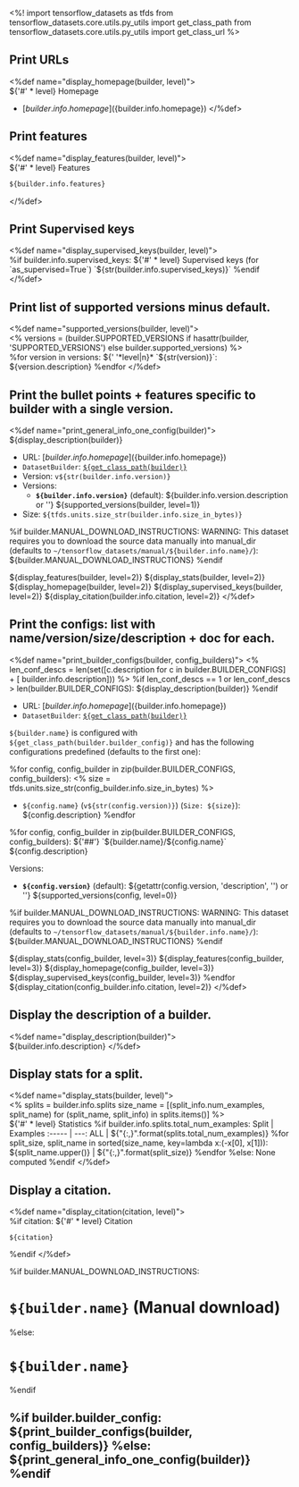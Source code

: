 <%!
import tensorflow_datasets as tfds
from tensorflow_datasets.core.utils.py_utils import get_class_path
from tensorflow_datasets.core.utils.py_utils import get_class_url
%>

## Print URLs
<%def name="display_homepage(builder, level)">\
${'#' * level} Homepage
 * [${builder.info.homepage}](${builder.info.homepage})
</%def>

## Print features
<%def name="display_features(builder, level)">\
${'#' * level} Features
```python
${builder.info.features}
```
</%def>

## Print Supervised keys
<%def name="display_supervised_keys(builder, level)">\
%if builder.info.supervised_keys:
${'#' * level} Supervised keys (for `as_supervised=True`)
`${str(builder.info.supervised_keys)}`
%endif
</%def>

## Print list of supported versions minus default.
<%def name="supported_versions(builder, level)">\
<%
versions = (builder.SUPPORTED_VERSIONS if hasattr(builder, 'SUPPORTED_VERSIONS')
            else builder.supported_versions)
%>\
%for version in versions:
${'  '*level|n}* `${str(version)}`: ${version.description}
%endfor
</%def>

## Print the bullet points + features specific to builder with a single version.
<%def name="print_general_info_one_config(builder)">
${display_description(builder)}

* URL: [${builder.info.homepage}](${builder.info.homepage})
* `DatasetBuilder`: [`${get_class_path(builder)}`](${get_class_url(builder)})
* Version: `v${str(builder.info.version)}`
* Versions:
  * **`${builder.info.version}`** (default): ${builder.info.version.description or ''}
${supported_versions(builder, level=1)}
* Size: `${tfds.units.size_str(builder.info.size_in_bytes)}`

%if builder.MANUAL_DOWNLOAD_INSTRUCTIONS:
WARNING: This dataset requires you to download the source data manually into manual_dir
(defaults to `~/tensorflow_datasets/manual/${builder.info.name}/`):
${builder.MANUAL_DOWNLOAD_INSTRUCTIONS}
%endif

${display_features(builder, level=2)}
${display_stats(builder, level=2)}
${display_homepage(builder, level=2)}
${display_supervised_keys(builder, level=2)}
${display_citation(builder.info.citation, level=2)}
</%def>

## Print the configs: list with name/version/size/description + doc for each.
<%def name="print_builder_configs(builder, config_builders)">
<%
len_conf_descs = len(set([c.description for c in  builder.BUILDER_CONFIGS] + [
    builder.info.description]))
%>
%if len_conf_descs == 1 or len_conf_descs > len(builder.BUILDER_CONFIGS):
${display_description(builder)}
%endif

* URL: [${builder.info.homepage}](${builder.info.homepage})
* `DatasetBuilder`: [`${get_class_path(builder)}`](${get_class_url(builder)})

`${builder.name}` is configured with `${get_class_path(builder.builder_config)}` and has
the following configurations predefined (defaults to the first one):

%for config, config_builder in zip(builder.BUILDER_CONFIGS, config_builders):
<%
  size = tfds.units.size_str(config_builder.info.size_in_bytes)
%>
* `${config.name}` (`v${str(config.version)}`) (`Size: ${size}`): ${config.description}
%endfor

%for config, config_builder in zip(builder.BUILDER_CONFIGS, config_builders):
${'##'} `${builder.name}/${config.name}`
${config.description}

Versions:

* **`${config.version}`** (default): ${getattr(config.version, 'description', '') or ''}
${supported_versions(config, level=0)}

%if builder.MANUAL_DOWNLOAD_INSTRUCTIONS:
WARNING: This dataset requires you to download the source data manually into manual_dir
(defaults to `~/tensorflow_datasets/manual/${builder.info.name}/`):
${builder.MANUAL_DOWNLOAD_INSTRUCTIONS}
%endif

${display_stats(config_builder, level=3)}
${display_features(config_builder, level=3)}
${display_homepage(config_builder, level=3)}
${display_supervised_keys(config_builder, level=3)}
%endfor
${display_citation(config_builder.info.citation, level=2)}
</%def>

## Display the description of a builder.
<%def name="display_description(builder)">\
${builder.info.description}
</%def>

## Display stats for a split.
<%def name="display_stats(builder, level)">\
<%
  splits = builder.info.splits
  size_name = [(split_info.num_examples, split_name)
               for (split_name, split_info) in splits.items()]
%>\
${'#' * level} Statistics
%if builder.info.splits.total_num_examples:
Split  | Examples
:----- | ---:
ALL    | ${"{:,}".format(splits.total_num_examples)}
%for split_size, split_name in sorted(size_name, key=lambda x:(-x[0], x[1])):
${split_name.upper()} | ${"{:,}".format(split_size)}
%endfor
%else:
None computed
%endif
</%def>

## Display a citation.
<%def name="display_citation(citation, level)">\
%if citation:
${'#' * level} Citation
```
${citation}
```
%endif
</%def>

%if builder.MANUAL_DOWNLOAD_INSTRUCTIONS:
# `${builder.name}` (Manual download)
%else:
# `${builder.name}`
%endif


%if builder.builder_config:
${print_builder_configs(builder, config_builders)}
%else:
${print_general_info_one_config(builder)}
%endif
---
